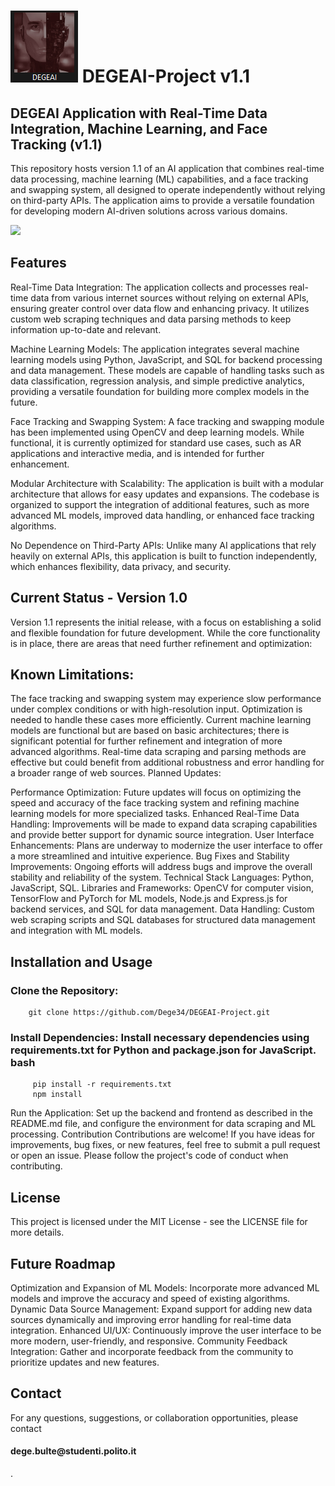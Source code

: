 #  ![](https://github.com/Dege34/DEGEAI-Project/blob/main/asset/images/degeai%20app.png?raw=true) DEGEAI-Project v1.1


<h2>DEGEAI Application with Real-Time Data Integration, Machine Learning, and Face Tracking (v1.1)</h2>

This repository hosts version 1.1 of an AI application that combines real-time data processing, machine learning (ML) capabilities, and a face tracking and swapping system, all designed to operate independently without relying on third-party APIs. The application aims to provide a versatile foundation for developing modern AI-driven solutions across various domains.


![](https://github.com/Dege34/DEGEAI-Project/blob/main/asset/images/degeai%20app.gif?raw=true)


<h2>Features</h2>
Real-Time Data Integration: The application collects and processes real-time data from various internet sources without relying on external APIs, ensuring greater control over data flow and enhancing privacy. It utilizes custom web scraping techniques and data parsing methods to keep information up-to-date and relevant.

Machine Learning Models: The application integrates several machine learning models using Python, JavaScript, and SQL for backend processing and data management. These models are capable of handling tasks such as data classification, regression analysis, and simple predictive analytics, providing a versatile foundation for building more complex models in the future.

Face Tracking and Swapping System: A face tracking and swapping module has been implemented using OpenCV and deep learning models. While functional, it is currently optimized for standard use cases, such as AR applications and interactive media, and is intended for further enhancement.

Modular Architecture with Scalability: The application is built with a modular architecture that allows for easy updates and expansions. The codebase is organized to support the integration of additional features, such as more advanced ML models, improved data handling, or enhanced face tracking algorithms.

No Dependence on Third-Party APIs: Unlike many AI applications that rely heavily on external APIs, this application is built to function independently, which enhances flexibility, data privacy, and security.

<h2>Current Status - Version 1.0</h2>
Version 1.1 represents the initial release, with a focus on establishing a solid and flexible foundation for future development. While the core functionality is in place, there are areas that need further refinement and optimization:

<h2>Known Limitations:</h2>

The face tracking and swapping system may experience slow performance under complex conditions or with high-resolution input. Optimization is needed to handle these cases more efficiently.
Current machine learning models are functional but are based on basic architectures; there is significant potential for further refinement and integration of more advanced algorithms.
Real-time data scraping and parsing methods are effective but could benefit from additional robustness and error handling for a broader range of web sources.
Planned Updates:

Performance Optimization: Future updates will focus on optimizing the speed and accuracy of the face tracking system and refining machine learning models for more specialized tasks.
Enhanced Real-Time Data Handling: Improvements will be made to expand data scraping capabilities and provide better support for dynamic source integration.
User Interface Enhancements: Plans are underway to modernize the user interface to offer a more streamlined and intuitive experience.
Bug Fixes and Stability Improvements: Ongoing efforts will address bugs and improve the overall stability and reliability of the system.
Technical Stack
Languages: Python, JavaScript, SQL.
Libraries and Frameworks: OpenCV for computer vision, TensorFlow and PyTorch for ML models, Node.js and Express.js for backend services, and SQL for data management.
Data Handling: Custom web scraping scripts and SQL databases for structured data management and integration with ML models.

<h2>Installation and Usage</h2>

<h3>Clone the Repository:</h3>

        git clone https://github.com/Dege34/DEGEAI-Project.git 
        
<h3>Install Dependencies: Install necessary dependencies using requirements.txt for Python and package.json for JavaScript.
bash</h3>

         pip install -r requirements.txt 
         npm install 
        
Run the Application: Set up the backend and frontend as described in the README.md file, and configure the environment for data scraping and ML processing.
Contribution
Contributions are welcome! If you have ideas for improvements, bug fixes, or new features, feel free to submit a pull request or open an issue. Please follow the project's code of conduct when contributing.

<h2>License</h2>
This project is licensed under the MIT License - see the LICENSE file for more details.

<h2>Future Roadmap</h2>
Optimization and Expansion of ML Models: Incorporate more advanced ML models and improve the accuracy and speed of existing algorithms.
Dynamic Data Source Management: Expand support for adding new data sources dynamically and improving error handling for real-time data integration.
Enhanced UI/UX: Continuously improve the user interface to be more modern, user-friendly, and responsive.
Community Feedback Integration: Gather and incorporate feedback from the community to prioritize updates and new features.

<h2>Contact</h2>
For any questions, suggestions, or collaboration opportunities, please contact <h4>dege.bulte@studenti.polito.it</h4>.
